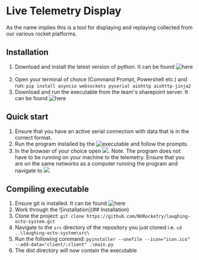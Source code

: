 # Live Telemetry Display
As the name implies this is a tool for displaying and replaying collected from our various rocket platforms. 


## Installation
1. Download and install the latest version of python. It can be found ![here](https://www.python.org/downloads/). 
2. Open your terminal of choice (Command Prompt, Powershell etc.) and run: `pip install asyncio websockets pyserial aiohttp aiohttp-jinja2`
3. Download and run the executable from the team's sharepoint server. It can be found ![here]()


## Quick start 
1. Ensure that you have an active serial connection with data that is in the correct format.
2. Run the program installed by the ![executable]() and follow the prompts.
3. In the browser of your choice open ![](ws://localhost:8080). 
Note. The program does not have to be running on your machine to the telemetry. Ensure that you are on the same networks as a computer running the program and navigate to ![](ws://localhost:8080) 


## Compiling executable
1. Ensure git is installed. It can be found ![here](https://git-scm.com/download/win)
2. Work through the ![installation](## Installation)
3. Clone the project: `git clone https://github.com/NURocketry/laughing-octo-system.git`
4. Navigate to the `src` directory of the repository you just cloned i.e. `cd ..\laughing-octo-system\src\`
5. Run the following command: `pyinstaller --onefile --icon="icon.ico" --add-data="client/;client" .\main.py`
6. The dist directory will now contain the executable

